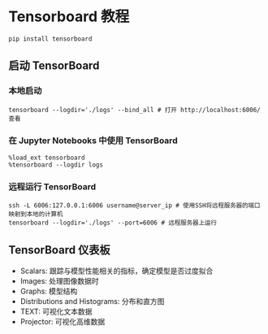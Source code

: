 # Tensorboard 教程

```shell
pip install tensorboard
```

## 启动 TensorBoard

### 本地启动

```shell
tensorboard --logdir='./logs' --bind_all # 打开 http://localhost:6006/ 查看
```

### 在 Jupyter Notebooks 中使用 TensorBoard

```jupyter-notebook
%load_ext tensorboard
%tensorboard --logdir logs
```

### 远程运行 TensorBoard

```shell
ssh -L 6006:127.0.0.1:6006 username@server_ip # 使用SSH将远程服务器的端口映射到本地的计算机
tensorboard --logdir='./logs' --port=6006 # 远程服务器上运行
```

## TensorBoard 仪表板

- Scalars: 跟踪与模型性能相关的指标，确定模型是否过度拟合
- Images: 处理图像数据时
- Graphs: 模型结构
- Distributions and Histograms: 分布和直方图
- TEXT: 可视化文本数据
- Projector: 可视化高维数据
